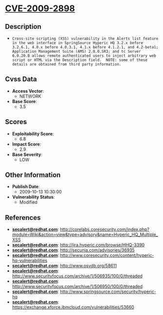 
# [CVE-2009-2898](http://corelabs.coresecurity.com/index.php?module=Wiki&action=view&type=advisory&name=Hyperic_HQ_Multiple_XSS)

## Description

- `Cross-site scripting (XSS) vulnerability in the Alerts list feature in the web interface in SpringSource Hyperic HQ 3.2.x before 3.2.6.1, 4.0.x before 4.0.3.1, 4.1.x before 4.1.2.1, and 4.2-beta1; Application Management Suite (AMS) 2.0.0.SR3; and tc Server 6.0.20.B allows remote authenticated users to inject arbitrary web script or HTML via the Description field.  NOTE: some of these details are obtained from third party information.`

## Cvss Data

- **Access Vector**:
  - NETWORK
- **Base Score**:
  - 3.5

## Scores

- **Exploitability Score**:
  - 6.8
- **Impact Score**:
  - 2.9
- **Base Severity**:
  - LOW

## Other Information

- **Publish Date**:
  - 2009-10-13 10:30:00
- **Vulnerability Status**:
  - Modified

## References

- **secalert@redhat.com**: http://corelabs.coresecurity.com/index.php?module=Wiki&action=view&type=advisory&name=Hyperic_HQ_Multiple_XSS
- **secalert@redhat.com**: http://jira.hyperic.com/browse/HHQ-3390
- **secalert@redhat.com**: http://secunia.com/advisories/36935
- **secalert@redhat.com**: http://www.coresecurity.com/content/hyperic-hq-vulnerabilities
- **secalert@redhat.com**: http://www.osvdb.org/58611
- **secalert@redhat.com**: http://www.securityfocus.com/archive/1/506935/100/0/threaded
- **secalert@redhat.com**: http://www.securityfocus.com/archive/1/506950/100/0/threaded
- **secalert@redhat.com**: http://www.springsource.com/security/hyperic-hq
- **secalert@redhat.com**: https://exchange.xforce.ibmcloud.com/vulnerabilities/53660

